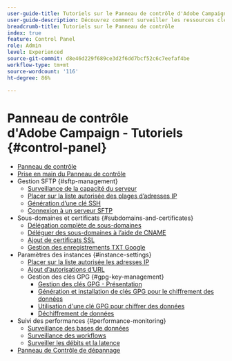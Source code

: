 ```yaml
---
user-guide-title: Tutoriels sur le Panneau de contrôle d'Adobe Campaign
user-guide-description: Découvrez comment surveiller les ressources clés de vos instances Adobe Campaign et effectuer des tâches administratives dans le Panneau de contrôle.
breadcrumb-title: Tutoriels sur le Panneau de contrôle
index: true
feature: Control Panel
role: Admin
level: Experienced
source-git-commit: d8e46d229f689ce3d2f6dd7bcf52c6c7eefaf4be
workflow-type: tm+mt
source-wordcount: '116'
ht-degree: 86%

---
```



# Panneau de contrôle d&#39;Adobe Campaign - Tutoriels {#control-panel}

+ [Panneau de contrôle](/help/control-panel-overview.md)
+ [Prise en main du Panneau de contrôle](/help/get-started-with-control-panel.md)
+ Gestion SFTP {#sftp-management}
   + [Surveillance de la capacité du serveur](/help/sftp-management/monitor-server-capacity.md)
   + [Placer sur la liste autorisée des plages d’adresses IP](/help/sftp-management/allowlist-ip-range.md)
   + [Génération d’une clé SSH](/help/sftp-management/generate-ssh-key.md)
   + [Connexion à un serveur SFTP](/help/sftp-management/connect-to-sftp-server.md)
+ Sous-domaines et certificats {#subdomains-and-certificates}
   + [Délégation complète de sous-domaines](/help/subdomains-and-certificates/subdomain-delegation.md)
   + [Déléguer des sous-domaines à l’aide de CNAME](/help/subdomains-and-certificates/delegate-subdomains-using-cname.md)
   + [Ajout de certificats SSL](/help/subdomains-and-certificates/add-ssl-certificates.md)
   + [Gestion des enregistrements TXT Google](/help/subdomains-and-certificates/google-txt-record-management.md)
+ Paramètres des instances {#instance-settings}
   + [Placer sur la liste autorisée les adresses IP](/help/instance-settings/allowlist-ip-adresses.md)
   + [Ajout d’autorisations d’URL](/help/instance-settings/add-url-permissions.md)
   + Gestion des clés GPG {#gpg-key-management}
      + [Gestion des clés GPG - Présentation](/help/instance-settings/gpg-key-management/gpg-key-management-overview.md)
      + [Génération et installation de clés GPG pour le chiffrement des données](/help/instance-settings/gpg-key-management/generate-and-install-gpg-keys-for-data-encryption.md)
      + [Utilisation d&#39;une clé GPG pour chiffrer des données](/help/instance-settings/gpg-key-management/use-a-gpg-key-to-encrypt-data.md)
      + [Déchiffrement de données](/help/instance-settings/gpg-key-management/decrypt-data.md)
+ Suivi des performances {#performance-monitoring}
   + [Surveillance des bases de données](/help/performance-monitoring/monitor-databases.md)
   + [Surveillance des workflows](/help/performance-monitoring/monitor-workflows.md)
   + [Surveiller les débits et la latence](/help/performance-monitoring/monitor-throughputs-and-latency.md)
+ [Panneau de Contrôle de dépannage](/help/trouble-shooting.md)
